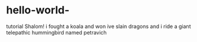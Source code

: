 # hello-world-
tutorial 
Shalom! 
i fought a koala and won
ive slain dragons 
and i ride a giant telepathic hummingbird named petravich 
